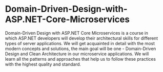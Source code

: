 # Domain-Driven-Design-with-ASP.NET-Core-Microservices

Domain-Driven Design with ASP.NET Core Microservices is a course in which ASP.NET developers will develop their architectural skills for different types of server applications. We will get acquainted in detail with the most modern concepts and solutions, the main goal will be one - Domain-Driven Design and Clean Architecture in our microservice applications. We will learn all the patterns and approaches that help us to follow these practices with the highest quality and standard.
